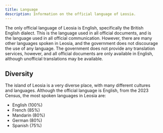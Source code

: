 ```yaml
---
title: Language
description: Information on the official language of Leosia.
---
```

The only official language of Leosia is English, specifically the British English dialect. This is the language used in all official documents, and is the language used in all official communication. However, there are many other languages spoken in Leosia, and the government does not discourage the use of any language. The government does not provide any translation services, however, and all official documents are only available in English, although unofficial translations may be available.

## Diversity

The island of Leosia is a very diverse place, with many different cultures and languages. Although the official language is English, from the 2023 Census, the most spoken languages in Leosia are:
- English (100%)
- French (85%)
- Mandarin (80%)
- German (80%)
- Spanish (75%)
